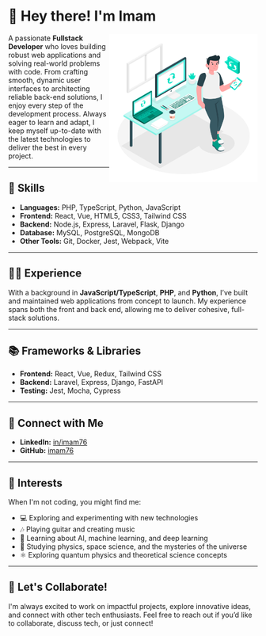 # 👋 Hey there! I'm Imam

<img src="https://raw.githubusercontent.com/imam76/imam76/refs/heads/main/reusable-code.jpg" align="right" width="300">

A passionate **Fullstack Developer** who loves building robust web applications and solving real-world problems with code. From crafting smooth, dynamic user interfaces to architecting reliable back-end solutions, I enjoy every step of the development process. Always eager to learn and adapt, I keep myself up-to-date with the latest technologies to deliver the best in every project.

---

## 🌟 Skills
- **Languages:** PHP, TypeScript, Python, JavaScript
- **Frontend:** React, Vue, HTML5, CSS3, Tailwind CSS
- **Backend:** Node.js, Express, Laravel, Flask, Django
- **Database:** MySQL, PostgreSQL, MongoDB
- **Other Tools:** Git, Docker, Jest, Webpack, Vite

---

## 🧑‍💻 Experience
With a background in **JavaScript/TypeScript**, **PHP**, and **Python**, I’ve built and maintained web applications from concept to launch. My experience spans both the front and back end, allowing me to deliver cohesive, full-stack solutions.

---

## 📚 Frameworks & Libraries
- **Frontend:** React, Vue, Redux, Tailwind CSS
- **Backend:** Laravel, Express, Django, FastAPI
- **Testing:** Jest, Mocha, Cypress

---

## 👥 Connect with Me
- **LinkedIn:** [in/imam76](https://www.linkedin.com/in/asep-imam)
- **GitHub:** [imam76](https://github.com/imam76)

---

## 🎸 Interests
When I'm not coding, you might find me:
- 💻 Exploring and experimenting with new technologies
- 🎶 Playing guitar and creating music
- 📖 Learning about AI, machine learning, and deep learning
- 🌌 Studying physics, space science, and the mysteries of the universe
- ⚛️ Exploring quantum physics and theoretical science concepts

---

## 🚀 Let's Collaborate!
I'm always excited to work on impactful projects, explore innovative ideas, and connect with other tech enthusiasts. Feel free to reach out if you’d like to collaborate, discuss tech, or just connect!
